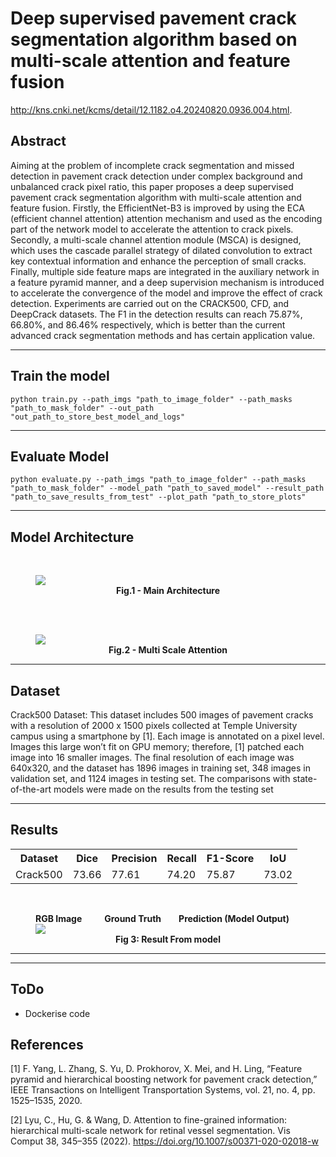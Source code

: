 # Deep supervised pavement crack segmentation algorithm based on multi-scale attention and feature fusion
http://kns.cnki.net/kcms/detail/12.1182.o4.20240820.0936.004.html.

## Abstract
Aiming at the problem of incomplete crack segmentation and missed detection in 
pavement crack detection under complex background and unbalanced crack pixel ratio, this paper 
proposes a deep supervised pavement crack segmentation algorithm with multi-scale attention and 
feature fusion. Firstly, the EfficientNet-B3 is improved by using the ECA (efficient channel attention) 
attention mechanism and used as the encoding part of the network model to accelerate the attention to 
crack pixels. Secondly, a multi-scale channel attention module (MSCA) is designed, which uses the 
cascade parallel strategy of dilated convolution to extract key contextual information and enhance the 
perception of small cracks. Finally, multiple side feature maps are integrated in the auxiliary network 
in a feature pyramid manner, and a deep supervision mechanism is introduced to accelerate the 
convergence of the model and improve the effect of crack detection. Experiments are carried out on 
the CRACK500, CFD, and DeepCrack datasets. The F1 in the detection results can reach 75.87%, 
66.80%, and 86.46% respectively, which is better than the current advanced crack segmentation 
methods and has certain application value. 

<hr>

## Train the model
```commandline
python train.py --path_imgs "path_to_image_folder" --path_masks "path_to_mask_folder" --out_path "out_path_to_store_best_model_and_logs"
```

<hr>

## Evaluate Model
```commandline
python evaluate.py --path_imgs "path_to_image_folder" --path_masks "path_to_mask_folder" --model_path "path_to_saved_model" --result_path "path_to_save_results_from_test" --plot_path "path_to_store_plots"
```
<hr>

## Model Architecture
<br>
<figure>
<img src="assets/MainArchitecture.png">
<figcaption align = "center"><b>Fig.1 - Main Architecture</b></figcaption>
</figure>
<br>
<br>
<figure>
<img src="assets/MSCA.png">
<figcaption align = "center"><b>Fig.2 - Multi Scale Attention</b></figcaption>
</figure>
<hr>

## Dataset
Crack500 Dataset: This dataset includes 500 images of pavement cracks with
a resolution of 2000 x 1500 pixels collected at Temple University campus using a
smartphone by [1]. Each image is annotated on a pixel level. Images this large
won’t fit on GPU memory; therefore, [1] patched each image into 16 smaller
images. The final resolution of each image was 640x320, and the dataset has 1896
images in training set, 348 images in validation set, and 1124 images in testing
set. The comparisons with state-of-the-art models were made on the results from
the testing set

<hr>

## Results

<table>
    <th>Dataset</th>
    <th>Dice</th>
    <th>Precision</th>
    <th>Recall</th>
    <th>F1-Score</th>
    <th>IoU</th>
    <tr>
    <td>Crack500</td>
    <td>73.66</td>
    <td>77.61</td>
    <td>74.20</td>
    <td>75.87</td>
    <td>73.02</td>
    </tr>
</table>
<br>
<figure>
<figcaption><b>RGB Image</b>  &ensp;&ensp;&ensp;&ensp;  <b>Ground Truth</b>&ensp;&ensp;&ensp;&ensp;<b>Prediction (Model Output)</b></figcaption>

<img src="assets/result_imgs_crack500.drawio.png">
<figcaption align="center"><b>Fig 3: Result From model</b></figcaption>
</figure>
<hr>

<hr>

## ToDo
- Dockerise code

## References
[1] F. Yang, L. Zhang, S. Yu, D. Prokhorov, X. Mei, and H. Ling, “Feature pyramid and
hierarchical boosting network for pavement crack detection,” IEEE Transactions
on Intelligent Transportation Systems, vol. 21, no. 4, pp. 1525–1535, 2020.

[2] Lyu, C., Hu, G. & Wang, D. Attention to fine-grained information: hierarchical multi-scale network for retinal vessel segmentation. Vis Comput 38, 345–355 (2022). https://doi.org/10.1007/s00371-020-02018-w
